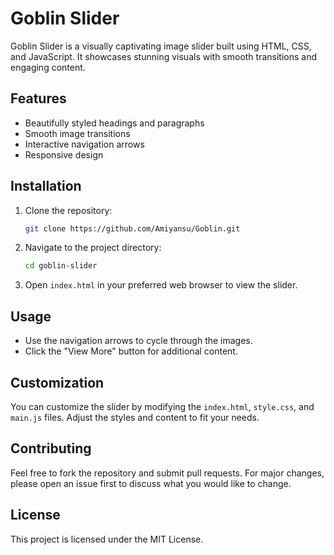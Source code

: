 # Goblin Slider

Goblin Slider is a visually captivating image slider built using HTML, CSS, and JavaScript. It showcases stunning visuals with smooth transitions and engaging content.

## Features

- Beautifully styled headings and paragraphs
- Smooth image transitions
- Interactive navigation arrows
- Responsive design

## Installation

1. Clone the repository:

    ```bash
    git clone https://github.com/Amiyansu/Goblin.git
    ```

2. Navigate to the project directory:

    ```bash
    cd goblin-slider
    ```

3. Open `index.html` in your preferred web browser to view the slider.

## Usage

- Use the navigation arrows to cycle through the images.
- Click the "View More" button for additional content.

## Customization

You can customize the slider by modifying the `index.html`, `style.css`, and `main.js` files. Adjust the styles and content to fit your needs.

## Contributing

Feel free to fork the repository and submit pull requests. For major changes, please open an issue first to discuss what you would like to change.

## License

This project is licensed under the MIT License.

